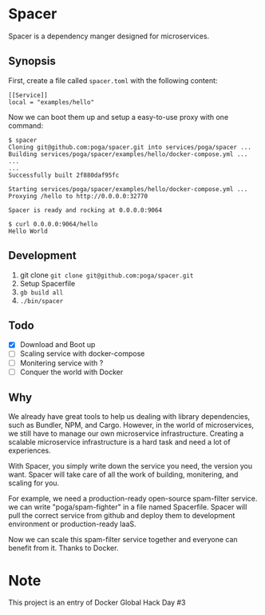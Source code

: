 # Spacer

Spacer is a dependency manger designed for microservices.

## Synopsis

First, create a file called `spacer.toml` with the following content:
```
[[Service]]
local = "examples/hello"
```

Now we can boot them up and setup a easy-to-use proxy with one command:
```
$ spacer
Cloning git@github.com:poga/spacer.git into services/poga/spacer ...
Building services/poga/spacer/examples/hello/docker-compose.yml ...
...
...
Successfully built 2f880daf95fc

Starting services/poga/spacer/examples/hello/docker-compose.yml ...
Proxying /hello to http://0.0.0.0:32770

Spacer is ready and rocking at 0.0.0.0:9064

$ curl 0.0.0.0:9064/hello
Hello World
```

## Development

1. git clone `git clone git@github.com:poga/spacer.git`
2. Setup Spacerfile
3. `gb build all`
4. `./bin/spacer`

## Todo

- [x] Download and Boot up
- [ ] Scaling service with docker-compose
- [ ] Monitering service with ?
- [ ] Conquer the world with Docker

## Why

We already have great tools to help us dealing with library dependencies,
such as Bundler, NPM, and Cargo.
However, in the world of microservices, we still have to manage our own microservice infrastructure.
Creating a scalable microservice infrastructure is a hard task and need a lot of experiences.

With Spacer, you simply write down the service you need, the version you want.
Spacer will take care of all the work of building, monitering, and scaling for you.

For example, we need a production-ready open-source spam-filter service. we can write "poga/spam-fighter" in a file named Spacerfile. Spacer will pull the correct service from github and deploy them to development environment or production-ready IaaS.

Now we can scale this spam-filter service together and everyone can benefit from it. Thanks to Docker.

# Note

This project is an entry of Docker Global Hack Day #3
